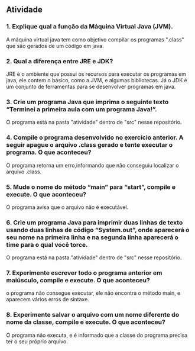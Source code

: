 ## Atividade

### 1. Explique qual a função da Máquina Virtual Java (JVM).

A máquina virtual java tem como objetivo compilar os programas ".class" que são gerados de um código em java.

### 2. Qual a diferença entre JRE e JDK?

JRE é o ambiente que possui os recursos para executar os programas em java, ele contem o básico, como a JVM, e algumas bibliotecas. Já o JDK é um conjunto de ferramentas para se desenvolver programas em java.

### 3. Crie um programa Java que imprima o seguinte texto “Terminei a primeira aula com um programa Java!”.

O programa está na pasta "atividade" dentro de "src" nesse repositório.

### 4. Compile o programa desenvolvido no exercício anterior. A seguir apague o arquivo .class gerado e tente executar o programa. O que aconteceu?

O programa retorna um erro,informando que não conseguiu localizar o arquivo .class.

### 5. Mude o nome do método “main” para “start”, compile e execute. O que aconteceu?

O programa avisa que o arquivo não é executável.

### 6. Crie um programa Java para imprimir duas linhas de texto usando duas linhas de código “System.out”, onde aparecerá o seu nome na primeira linha e na segunda linha aparecerá o time para o qual você torce.

O programa está na pasta "atividade" dentro de "src" nesse repositório.

### 7. Experimente escrever todo o programa anterior em maiúsculo, compile e execute. O que aconteceu?

o programa não consegue executar, ele não encontra o método main, e aparecem vários erros de sintaxe.

### 8. Experimente salvar o arquivo com um nome diferente do nome da classe, compile e execute. O que aconteceu?

O programa não executa, e é informado que a classe do programa precisa ter o seu próprio arquivo.

